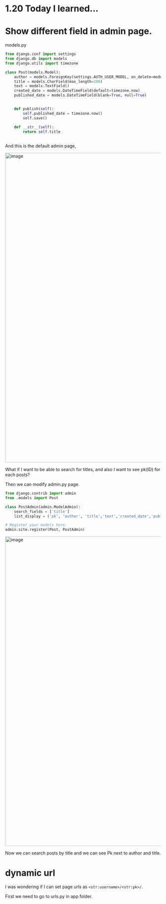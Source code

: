 # 1.20 Today I learned...


# Show different field in admin page.

models.py

```py
from django.conf import settings
from django.db import models
from django.utils import timezone

class Post(models.Model):
    author = models.ForeignKey(settings.AUTH_USER_MODEL, on_delete=models.CASCADE)
    title = models.CharField(max_length=200)
    text = models.TextField()
    created_date = models.DateTimeField(default=timezone.now)
    published_date = models.DateTimeField(blank=True, null=True)
    

    def publish(self):
        self.published_date = timezone.now()
        self.save()
    
    def __str__(self):
        return self.title
        
```

And this is the default admin page, 

<img width="1000" alt="image" src="https://user-images.githubusercontent.com/96529477/213768813-75639e7c-9454-4284-b284-70b660c576eb.png">

What if I want to be able to search for titles, and also I want to see pk(ID) for each posts?

Then we can modify admin.py page.

```py
from django.contrib import admin
from .models import Post

class PostAdmin(admin.ModelAdmin):
    search_fields = ['title']
    list_display = ('pk', 'author', 'title','text','created_date','published_date')

# Register your models here.
admin.site.register(Post, PostAdmin)
```

<img width="1000" alt="image" src="https://user-images.githubusercontent.com/96529477/213769805-53b84489-c554-4eeb-b2ea-d7c84510aec8.png">

Now we can search posts by title and we can see Pk next to author and title.

# dynamic url

I was wondering if I can set page urls as `<str:username>/<str:pk>/`.

First we need to go to urls.py in app folder.


